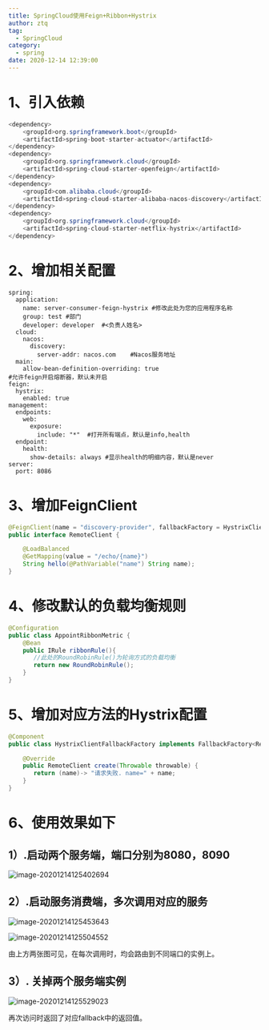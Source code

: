 ```yaml
---
title: SpringCloud使用Feign+Ribbon+Hystrix
author: ztq
tag:
  - SpringCloud
category:
  - spring
date: 2020-12-14 12:39:00
---
```


# 1、引入依赖

```java
<dependency>
    <groupId>org.springframework.boot</groupId>
    <artifactId>spring-boot-starter-actuator</artifactId>
</dependency>
<dependency>
    <groupId>org.springframework.cloud</groupId>
    <artifactId>spring-cloud-starter-openfeign</artifactId>
</dependency>
<dependency>
    <groupId>com.alibaba.cloud</groupId>
    <artifactId>spring-cloud-starter-alibaba-nacos-discovery</artifactId>
</dependency>
<dependency>
    <groupId>org.springframework.cloud</groupId>
    <artifactId>spring-cloud-starter-netflix-hystrix</artifactId>
</dependency>
```

# 2、增加相关配置

```
spring:
  application:
    name: server-consumer-feign-hystrix #修改此处为您的应用程序名称
    group: test #部门
    developer: developer  #<负责人姓名>
  cloud:
    nacos:
      discovery:
        server-addr: nacos.com    #Nacos服务地址
  main:
    allow-bean-definition-overriding: true
#允许feign开启熔断器，默认未开启
feign:
  hystrix:
    enabled: true
management:
  endpoints:
    web:
      exposure:
        include: "*"  #打开所有端点，默认是info,health
  endpoint:
    health:
      show-details: always #显示health的明细内容，默认是never
server:
  port: 8086
```

# 3、增加FeignClient

```java
@FeignClient(name = "discovery-provider", fallbackFactory = HystrixClientFallbackFactory.class)
public interface RemoteClient {

    @LoadBalanced
    @GetMapping(value = "/echo/{name}")
    String hello(@PathVariable("name") String name);
}
```

# 4、修改默认的负载均衡规则

```java
@Configuration
public class AppointRibbonMetric {
    @Bean
    public IRule ribbonRule(){
       //此处的RoundRobinRule()为轮询方式的负载均衡
       return new RoundRobinRule();
    }
}
```

# 5、增加对应方法的Hystrix配置

```java
@Component
public class HystrixClientFallbackFactory implements FallbackFactory<RemoteClient> {

    @Override
    public RemoteClient create(Throwable throwable) {
       return (name)-> "请求失败. name=" + name;
    }
}
```

# 6、使用效果如下

## 1）.启动两个服务端，端口分别为8080，8090

![image-20201214125402694](/assets/images/image-20201214125402694.png)

## 2）.启动服务消费端，多次调用对应的服务

![image-20201214125453643](/assets/images/image-20201214125453643.png)

![image-20201214125504552](/assets/images/image-20201214125504552.png)

由上方两张图可见，在每次调用时，均会路由到不同端口的实例上。

## 3）. 关掉两个服务端实例

![image-20201214125529023](/assets/images/image-20201214125529023.png)

再次访问时返回了对应fallback中的返回值。